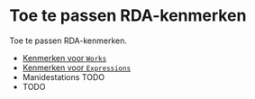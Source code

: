 # Toe te passen RDA-kenmerken

Toe te passen RDA-kenmerken.

* [Kenmerken voor `Works`](Work-kenmerken.md)
* [Kenmerken voor `Expressions`](Expression-kenmerken.md)
* Manidestations TODO
* TODO